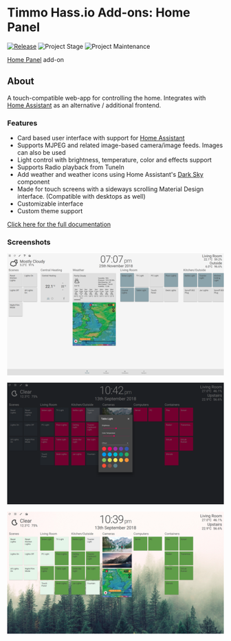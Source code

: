 # Timmo Hass.io Add-ons: Home Panel

[![Release][release-shield]][release] ![Project Stage][project-stage-shield] ![Project Maintenance][maintenance-shield]

[Home Panel][home-panel] add-on

## About

A touch-compatible web-app for controlling the home. Integrates with
 [Home Assistant][hass] as an alternative / additional frontend.

### Features

- Card based user interface with support for [Home Assistant][hass]
- Supports MJPEG and related image-based camera/image feeds. Images can also
 be used
- Light control with brightness, temperature, color and effects support
- Supports Radio playback from TuneIn
- Add weather and weather icons using Home Assistant's
 [Dark Sky](https://www.home-assistant.io/components/weather.darksky/)
 component
- Made for touch screens with a sideways scrolling Material
 Design interface. (Compatible with desktops as well)
- Customizable interface
- Custom theme support

[Click here for the full documentation][docs]

### Screenshots

![Light Theme Screenshot][light-theme]

![More Info Dark Screenshot][more-info-dark]

![Forest Theme][theme-forest]

[project-stage-shield]: https://img.shields.io/badge/project%20stage-experimental-yellow.svg
[maintenance-shield]: https://img.shields.io/maintenance/yes/2018.svg
[release-shield]: https://img.shields.io/badge/version-v0.2.8-blue.svg
[release]: https://github.com/timmo001/addon-home-panel/tree/v0.2.8
[docs]: https://github.com/timmo001/addon-home-panel/blob/v0.2.8/README.md
[hass]: https://www.home-assistant.io/
[home-panel]: https://github.com/timmo001/home-panel
[light-theme]: https://raw.githubusercontent.com/timmo001/home-panel/master/docs/resources/light-theme.png
[dark-theme]: https://raw.githubusercontent.com/timmo001/home-panel/master/docs/resources/dark-theme.png
[more-info-light]: https://raw.githubusercontent.com/timmo001/home-panel/master/docs/resources/more-info-light.png
[more-info-dark]: https://raw.githubusercontent.com/timmo001/home-panel/master/docs/resources/more-info-dark.png
[radio]: https://raw.githubusercontent.com/timmo001/home-panel/master/docs/resources/radio.png
[theme-forest]: https://raw.githubusercontent.com/timmo001/home-panel/master/docs/resources/theme-forest.png
